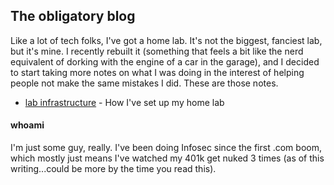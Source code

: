 ## The obligatory blog

Like a lot of tech folks, I've got a home lab. It's not the biggest, fanciest lab, but it's mine. I recently rebuilt it
(something that feels a bit like the nerd equivalent of dorking with the engine of a car in the garage), and I 
decided to start taking more notes on what I was doing in the interest of helping people not make the 
same mistakes I did. These are those notes. 

* [lab infrastructure](/home_lab_setup.md) - How I've set up my home lab

#### whoami

I'm just some guy, really. I've been doing Infosec since the first .com boom, which mostly just means I've watched my 
401k get nuked 3 times (as of this writing...could be more by the time you read this).